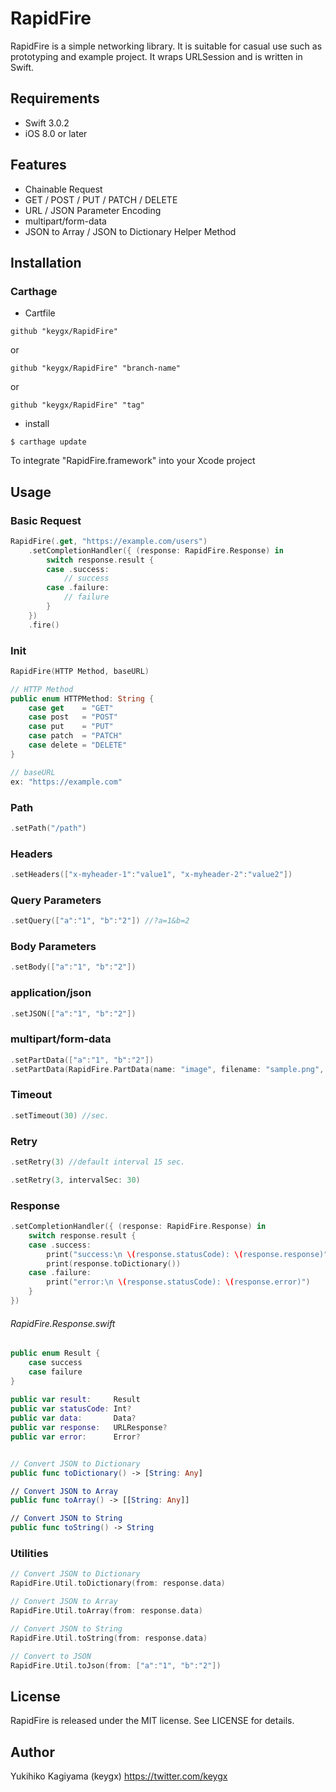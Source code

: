 # RapidFire

RapidFire is a simple networking library. It is suitable for casual use such as prototyping and example project.
It wraps URLSession and is written in Swift.

## Requirements
- Swift 3.0.2
- iOS 8.0 or later

## Features
- Chainable Request
- GET / POST / PUT / PATCH / DELETE
- URL / JSON Parameter Encoding
- multipart/form-data
- JSON to Array / JSON to Dictionary Helper Method


## Installation

### Carthage

* Cartfile

```Cartfile
github "keygx/RapidFire"
```
or

```Cartfile
github "keygx/RapidFire" "branch-name"
```
or

```Cartfile
github "keygx/RapidFire" "tag"
```

* install

```
$ carthage update
```
To integrate "RapidFire.framework" into your Xcode project

## Usage

### Basic Request
```swift
RapidFire(.get, "https://example.com/users")
	.setCompletionHandler({ (response: RapidFire.Response) in
		switch response.result {
		case .success:
            // success
        case .failure:
            // failure
        }
	})
	.fire()
```

### Init
```swift
RapidFire(HTTP Method, baseURL)
```

```swift
// HTTP Method
public enum HTTPMethod: String {
    case get    = "GET"
    case post   = "POST"
    case put    = "PUT"
    case patch  = "PATCH"
    case delete = "DELETE"
}
```
```swift
// baseURL
ex: "https://example.com"
```

### Path
```swift
.setPath("/path")
```

### Headers
```swift
.setHeaders(["x-myheader-1":"value1", "x-myheader-2":"value2"])
```

### Query Parameters
```swift
.setQuery(["a":"1", "b":"2"]) //?a=1&b=2
```

### Body Parameters
```swift
.setBody(["a":"1", "b":"2"])
```

### application/json
```swift
.setJSON(["a":"1", "b":"2"])
```

### multipart/form-data
```swift
.setPartData(["a":"1", "b":"2"])
.setPartData(RapidFire.PartData(name: "image", filename: "sample.png", value: imageData, mimeType: "image/png"))
```

### Timeout
```swift
.setTimeout(30) //sec.
```

### Retry
```swift
.setRetry(3) //default interval 15 sec.

.setRetry(3, intervalSec: 30)
```

### Response
```swift
.setCompletionHandler({ (response: RapidFire.Response) in
    switch response.result {
    case .success:
        print("success:\n \(response.statusCode): \(response.response)")
        print(response.toDictionary())
    case .failure:
        print("error:\n \(response.statusCode): \(response.error)")
    }
})
```

###### RapidFire.Response.swift
```swift
public enum Result {
    case success
    case failure
}
    
public var result:     Result
public var statusCode: Int?
public var data:       Data?
public var response:   URLResponse?
public var error:      Error?


// Convert JSON to Dictionary
public func toDictionary() -> [String: Any]

// Convert JSON to Array
public func toArray() -> [[String: Any]]

// Convert JSON to String
public func toString() -> String
```

### Utilities
```swift
// Convert JSON to Dictionary
RapidFire.Util.toDictionary(from: response.data)

// Convert JSON to Array
RapidFire.Util.toArray(from: response.data)

// Convert JSON to String
RapidFire.Util.toString(from: response.data)

// Convert to JSON
RapidFire.Util.toJson(from: ["a":"1", "b":"2"])
```


## License

RapidFire is released under the MIT license. See LICENSE for details.

## Author

Yukihiko Kagiyama (keygx) <https://twitter.com/keygx>
